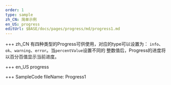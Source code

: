 ```yaml
--- 
order: 1
type: sample
zh_CN: 简单示例
en_US: progress
editUrl: $BASE/docs/pages/progress/md/progress1.md
---
```


+++ zh_CN
 有四种类型的Progress可供使用，对应的type可以设置为： <Code>info</Code>、<Code>ok</Code>、<Code>warning</Code>、<Code>error</Code>。当<Code>percentValue</Code>设置不同的
    整数值后，Progress的进度将以百分百值显示当前进度。

+++ en_US
progress

+++ SampleCode
fileName: Progress1
